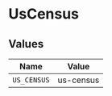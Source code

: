 # UsCensus


## Values

| Name        | Value       |
| ----------- | ----------- |
| `US_CENSUS` | us-census   |